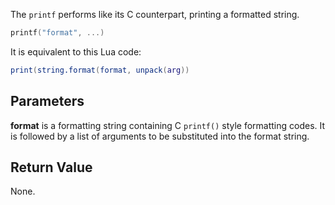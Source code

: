The `printf` performs like its C counterpart, printing a formatted string.

```lua
printf("format", ...)
```

It is equivalent to this Lua code:

```lua
print(string.format(format, unpack(arg))
```

## Parameters ##

**format** is a formatting string containing C `printf()` style formatting codes. It is followed by a list of arguments to be substituted into the format string.

## Return Value ##

None.
